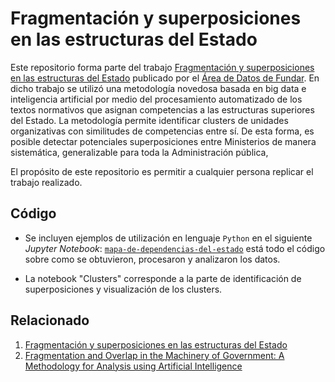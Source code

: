 # Fragmentación y superposiciones en las estructuras del Estado

Este repositorio forma parte del trabajo [Fragmentación y superposiciones en las estructuras del Estado](https://fund.ar/publicacion/fragmentacion-y-superposiciones-en-las-estructuras-del-estado/) publicado por el [Área de Datos de Fundar](https://fund.ar/area/datos/). En dicho trabajo se utilizó una metodología novedosa basada en big data e inteligencia artificial por medio del procesamiento automatizado de los textos normativos que asignan competencias a las estructuras superiores del Estado. La metodología permite identificar clusters de unidades organizativas con similitudes de competencias entre sí. De esta forma, es posible detectar potenciales superposiciones entre Ministerios de manera sistemática, generalizable para toda la Administración pública,

El propósito de este repositorio es permitir a cualquier persona replicar el trabajo realizado. 

## Código 

- Se incluyen ejemplos de utilización en lenguaje `Python` en el siguiente _Jupyter Notebook_: [`mapa-de-dependencias-del-estado`](https://github.com/datos-Fundar/fragmentacion_en_el_estado/blob/main/mapa-de-dependencias-del-estado.ipynb) está todo el código sobre como se obtuvieron, procesaron y analizaron los datos.

- La notebook "Clusters" corresponde a la parte de identificación de superposiciones y visualización de los clusters.

## Relacionado

1. [Fragmentación y superposiciones en las estructuras del Estado](https://fund.ar/publicacion/fragmentacion-y-superposiciones-en-las-estructuras-del-estado/)
2. [Fragmentation and Overlap in the Machinery of Government: A Methodology for Analysis using Artificial Intelligence](https://fund.ar/en/publicacion/fragmentation-and-overlap-in-the-machinery-of-government-a-methodology-for-analysis-using-artificial-intelligence/)
